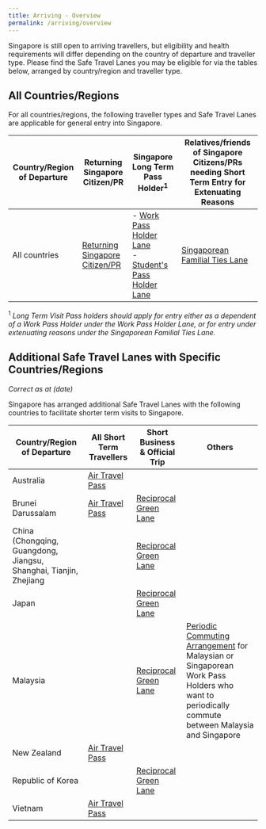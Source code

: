 ```yaml
---
title: Arriving - Overview 
permalink: /arriving/overview
---
```


Singapore is still open to arriving travellers, but eligibility and health requirements will differ depending on the country of departure and traveller type. Please find the Safe Travel Lanes you may be eligible for via the tables below, arranged by country/region and traveller type.

## All Countries/Regions
For all countries/regions, the following traveller types and Safe Travel Lanes are applicable for general entry into Singapore. 

|Country/Region of Departure |Returning Singapore Citizen/PR | Singapore Long Term Pass Holder<sup>1</sup> | Relatives/friends of Singapore Citizens/PRs needing Short Term Entry for Extenuating Reasons|
|-------------------|-------------|-------------------|-------------------|
|All countries| [Returning Singapore Citizen/PR](/sc-pr/info)| - [Work Pass Holder Lane](/work-pass-holder-lane/overview) <br> - [Student's Pass Holder Lane](/malaysia/work-pass-holder-lane) |[Singaporean Familial Ties Lane](/scpr-familial-ties-lane) |

<sup>1</sup> *Long Term Visit Pass holders should apply for entry either as a dependent of a Work Pass Holder under the Work Pass Holder Lane, or for entry under extenuating reasons under the Singaporean Familial Ties Lane.*

## Additional Safe Travel Lanes with Specific Countries/Regions
*Correct as at (date)*

Singapore has arranged additional Safe Travel Lanes with the following countries to facilitate shorter term visits to Singapore.

|Country/Region of Departure | All Short Term Travellers | Short Business & Official Trip | Others |
|-------------|-------------------|-------------------|-------------|
|Australia| [Air Travel Pass](/atp/requirements-and-process) |  |  | 
|Brunei Darussalam| [Air Travel Pass](/atp/requirements-and-process) | [Reciprocal Green Lane](/rgl/overview)|  | 
|China (Chongqing, Guangdong, Jiangsu, Shanghai, Tianjin, Zhejiang| | [Reciprocal Green Lane](/rgl/overview)|  |
|Japan|  | [Reciprocal Green Lane](/rgl/overview)| |
|Malaysia|  | [Reciprocal Green Lane](/rgl/overview)|[Periodic Commuting Arrangement](/pca/overview) for Malaysian or Singaporean Work Pass Holders who want to periodically commute between Malaysia and Singapore|
|New Zealand| [Air Travel Pass](/atp/requirements-and-process) |  | |
|Republic of Korea|  | [Reciprocal Green Lane](/rgl/overview)|  | 
|Vietnam| [Air Travel Pass](/atp/requirements-and-process) |  |  |

